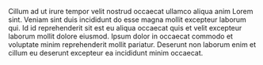 <!--  Random text -->

Cillum ad ut irure tempor velit nostrud occaecat ullamco aliqua anim
Lorem sint. Veniam sint duis incididunt do esse magna mollit
excepteur laborum qui. Id id reprehenderit sit est eu aliqua
occaecat quis et velit excepteur laborum mollit dolore eiusmod.
Ipsum dolor in occaecat commodo et voluptate minim reprehenderit
mollit pariatur. Deserunt non laborum enim et cillum eu deserunt
excepteur ea incididunt minim occaecat.
